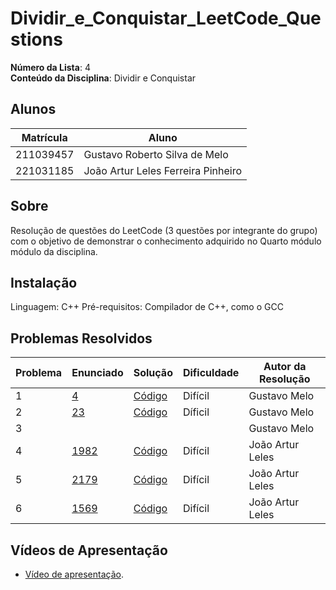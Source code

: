 # Dividir_e_Conquistar_LeetCode_Questions

**Número da Lista**: 4<br>
**Conteúdo da Disciplina**: Dividir e Conquistar<br>

## Alunos
|Matrícula | Aluno |
| -- | -- |
| 211039457  |  Gustavo Roberto Silva de Melo |
| 221031185  |  João Artur Leles Ferreira Pinheiro|

## Sobre 
Resolução de questões do LeetCode (3 questões por integrante do grupo) com o objetivo de demonstrar o conhecimento adquirido no Quarto módulo módulo da disciplina.

## Instalação
Linguagem: C++ 
Pré-requisitos: Compilador de C++, como o GCC

## Problemas Resolvidos
| Problema | Enunciado | Solução | Dificuldade | Autor da Resolução |
| -- | -- | -- | -- | -- |
| 1 | [4](https://leetcode.com/problems/median-of-two-sorted-arrays/) | [Código](https://github.com/projeto-de-algoritmos-2025/Dividir_e_Conquistar_LeetCode_Questions/blob/main/4-median-of-two-sorted-arrays/solution.cpp) | Difícil | Gustavo Melo |
| 2 | [23](https://leetcode.com/problems/merge-k-sorted-lists/) | [Código](https://github.com/projeto-de-algoritmos-2025/Dividir_e_Conquistar_LeetCode_Questions/blob/main/23-merge-k-sorted-lists/solution.cpp) | Díficil | Gustavo Melo |
| 3 | | | | Gustavo Melo |
| 4 | [1982](https://leetcode.com/problems/find-array-given-subset-sums/) | [Código](https://github.com/projeto-de-algoritmos-2025/Dividir_e_Conquistar_LeetCode_Questions/blob/main/1982-find-array-given-subset-sums/1982.cpp) | Difícil | João Artur Leles|
| 5 | [2179](https://leetcode.com/problems/count-good-triplets-in-an-array/) | [Código](https://github.com/projeto-de-algoritmos-2025/Dividir_e_Conquistar_LeetCode_Questions/blob/main/2179-count-good-triplets-in-an-array/2179.cpp) | Difícil | João Artur Leles|
| 6 |[1569](https://leetcode.com/problems/number-of-ways-to-reorder-array-to-get-same-bst/description/) | [Código](https://github.com/projeto-de-algoritmos-2025/Dividir_e_Conquistar_LeetCode_Questions/blob/main/1569-number-of-ways-to-reorder-array-to-get-same-bst/1569.cpp) | Difícil | João Artur Leles|

## Vídeos de Apresentação
- [Vídeo de apresentação]().
